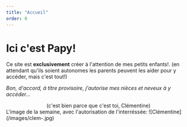 ```yaml
---
title: "Accueil"
order: 0
---
```

# Ici c'est Papy!

Ce site est **exclusivement** créer à l'attention de mes petits enfants!.
(en attendant qu'ils soient autonomes les parents peuvent les aider pour y accéder, mais c'est tout!) 

  _Bon, d'accord, à titre provisoire, j'autorise mes nièces et neveux à y accéder..._ 
  <center>(c'est bien parce que c'est toi, Clémentine)</center>
  L'image de la semaine, avec l'autorisation de l'interréssée:
  ![Clémentine](/images/clem-.jpg) 